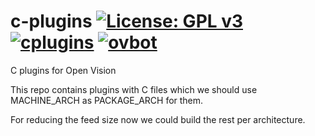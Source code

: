 c-plugins [![License: GPL v3](https://img.shields.io/badge/License-GPLv3-blue.svg)](https://www.gnu.org/licenses/gpl-3.0) [![cplugins](https://github.com/OpenVisionE2/c-plugins/actions/workflows/cplugins.yml/badge.svg)](https://github.com/OpenVisionE2/c-plugins/actions/workflows/cplugins.yml) [![ovbot](https://github.com/OpenVisionE2/c-plugins/actions/workflows/ovbot.yml/badge.svg)](https://github.com/OpenVisionE2/c-plugins/actions/workflows/ovbot.yml)
=========
C plugins for Open Vision

This repo contains plugins with C files which we should use MACHINE_ARCH as PACKAGE_ARCH for them.

For reducing the feed size now we could build the rest per architecture.
